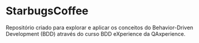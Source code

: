 # StarbugsCoffee
Repositório criado para explorar e aplicar os conceitos do Behavior-Driven Development (BDD) através do curso BDD eXperience da QAxperience.
